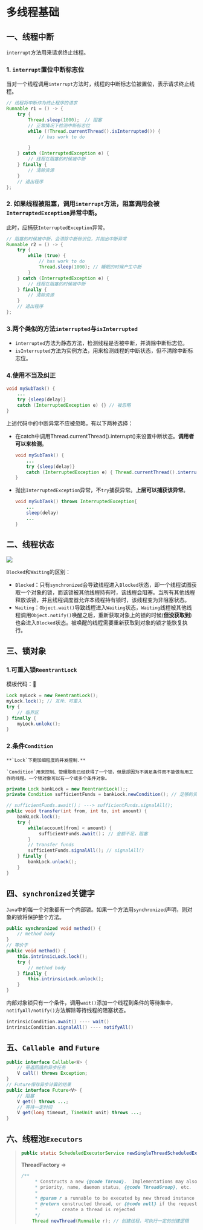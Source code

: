 # 多线程基础

## 一、线程中断

`interrupt`方法用来请求终止线程。

### 1. `interrupt`置位中断标志位

当对一个线程调用`interrupt`方法时，线程的中断标志位被置位，表示请求终止线程。

```java
// 线程将中断作为终止程序的请求
Runnable r1 = () -> {
    try {
        Thread.sleep(1000);  // 阻塞
        // 正常情况下检测中断标志位
        while (!Thread.currentThread().isInterrupted()) {
            // has work to do

        }
    } catch (InterruptedException e) {
        // 线程在阻塞的时候被中断
    } finally {
        // 清除资源
    }
    // 退出程序
};
```

### 2. 如果线程被阻塞，调用`interrupt`方法，阻塞调用会被`InterruptedException`异常中断。

此时，应捕获`InterruptedException`异常。

```java
// 阻塞的时候被中断，会清除中断标识位，并抛出中断异常
Runnable r2 = () -> {
    try {
        while (true) {
            // has work to do
            Thread.sleep(1000); // 睡眠的时候产生中断
        }
    } catch (InterruptedException e) {
        // 线程在阻塞的时候被中断
    } finally {
        // 清除资源
    }
    // 退出程序
};
```

### 3.两个类似的方法`interrupted`与`isInterrupted`

- `interrupted`方法为静态方法，检测线程是否被中断，并清除中断标志位。
- `isInterrupted`方法为实例方法，用来检测线程的中断状态，但不清除中断标志位。

### 4.使用不当及纠正

```java
void mySubTask() {
    ...
    try {sleep(delay)}
    catch (InterruptedException e) {} // 被忽略
}
```

上述代码中的中断异常不应被忽略，有以下两种选择：

- 在catch中调用Thread.currentThread().interrupt()来设置中断状态。**调用者可以来检测**。

  ```java
  void mySubTask() {
      ...
      try {sleep(delay)}
      catch (InterruptedException e) { Thread.currentThread().interrupt(); } 
  }
  ```

- 抛出`InterruptedException`异常，不`try`捕获异常。**上层可以捕获该异常**。

  ```java
  void mySubTask() throws InterruptedException{
      ...
      sleep(delay)
      ...
  }
  ```

## 二、线程状态

![](http://pbku1z6p0.bkt.clouddn.com/MultiThread-ThreadStatus-2018-08-25.png)

`Blocked`和`Waiting`的区别：

- `Blocked`：只有`synchronized`会导致线程进入`Blocked`状态，即一个线程试图获取一个对象的锁，而该锁被其他线程持有时，该线程会阻塞。当所有其他线程释放该锁，并且线程调度器允许本线程持有锁时，该线程变为非阻塞状态。
- `Waiting`：`Object.wait()`导致线程进入`Waiting`状态，`Waiting`线程被其他线程调用`Object.notify()`唤醒之后，重新获取对象上的锁的时候(**但没获取到**)也会进入`Blocked`状态。被唤醒的线程需要重新获取到对象的锁才能恢复执行。

## 三、锁对象

### 1.可重入锁`ReentrantLock`

模板代码：

```java
Lock myLock = new ReentrantLock();
myLock.lock(); // 互斥、可重入
try {
    // 临界区
} finally {
    myLock.unlokc();
}
```

### 2.条件`Condition`

	**`Lock`下更加细粒度的并发控制.**
	
	`Condition`用来控制、管理那些已经获得了一个锁，但是却因为不满足条件而不能做有用工作的线程。一个锁对象可以有一个或多个条件对象。

```java
private Lock bankLock = new ReentrantLock();;
private Condition sufficientFunds = bankLock.newCondition(); // 足够的资金

// sufficientFunds.await()； ---> sufficientFunds.signalAll();
public void transfer(int from, int to, int amount) {
    bankLock.lock();
    try {
        while(account[from] < amount) {
            sufficientFunds.await()； // 金额不足，阻塞
        } 
        // transfer funds
        sufficientFunds.signalAll(); // signalAll()
    } finally {
        bankLock.unlock();
    }
}
```

## 四、`synchronized`关键字

`Java`中的每一个对象都有一个内部锁。如果一个方法用`synchronized`声明，则对象的锁将保护整个方法。

```java
public synchronized void method() {
    // method body
}
// 等价于
public void method() {
    this.intrinsicLock.lock();
    try {
        // method body
    } finally {
        this.intrinsicLock.unlock();
    }
}
```

内部对象锁只有一个条件，调用`wait()`添加一个线程到条件的等待集中，`notifyAll/notify()`方法解除等待线程的阻塞状态。

```java
intrinsicCondition.await() ---- wait()
intrinsicCondition.signalAll() ---- notifyAll()
```

## 五、`Callable `and `Future`

```java
public interface Callable<V> {
    // 带返回值的异步任务
    V call() throws Exception;
}
// Future保存异步计算的结果 
public interface Future<V> {
    // 阻塞
    V get() throws ...;
    // 等待一定时间
    V get(long timeout, TimeUnit unit) throws ...;
}
```

## 六、线程池`Executors`

> ```java
> public static ScheduledExecutorService newSingleThreadScheduledExecutor(ThreadFactory threadFactory) {...}
> ```
>
> **ThreadFactory** => 
>
> ```java
> /**
>      * Constructs a new {@code Thread}.  Implementations may also initialize
>      * priority, name, daemon status, {@code ThreadGroup}, etc.
>      *
>      * @param r a runnable to be executed by new thread instance
>      * @return constructed thread, or {@code null} if the request to
>      *         create a thread is rejected
>      */
>     Thread newThread(Runnable r); // 创建线程，可执行一定的创建逻辑
> ```
>
>
